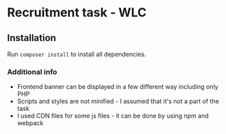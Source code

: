 # Recruitment task - WLC


## Installation

Run `composer install` to install all dependencies.

### Additional info

- Frontend banner can be displayed in a few different way including only PHP
- Scripts and styles are not minified - I assumed that it's not a part of the task
- I used CDN files for some js files - it can be done by using npm and webpack

